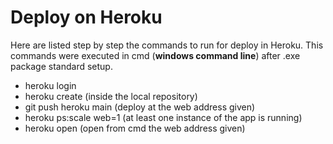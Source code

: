 # Deploy on Heroku
Here are listed step by step the commands to run for deploy in Heroku. This commands were executed in cmd (**windows command line**) after .exe package standard setup.
  * heroku login
  * heroku create (inside the local repository)
  * git push heroku main (deploy at the web address given)
  * heroku ps:scale web=1 (at least one instance of the app is running)
  * heroku open (open from cmd the web address given)
